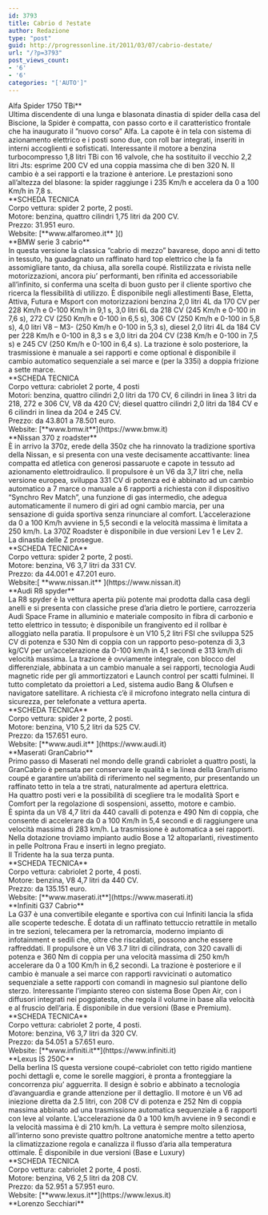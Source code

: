 ```yaml
---
id: 3793
title: Cabrio d ?estate
author: Redazione
type: "post"
guid: http://progressonline.it/2011/03/07/cabrio-destate/
url: "/?p=3793"
post_views_count:
- '6'
- '6'
categories: "['AUTO']"
---
```


<div>  
Alfa Spider 1750 TBi** </div><div>Ultima discendente di una lunga e blasonata dinastia di spider della casa del Biscione, la Spider è compatta, con passo corto e il caratteristico frontale che ha inaugurato il ”nuovo corso” Alfa. La capote è in tela con sistema di azionamento elettrico e i posti sono due, con roll bar integrati, inseriti in interni accoglienti e sofisticati. Interessante il motore a benzina turbocompresso 1,8 litri TBi con 16 valvole, che ha sostituito il vecchio 2,2 litri Jts: esprime 200 CV ed una coppia massima che di ben 320 N. Il cambio è a sei rapporti e la trazione è anteriore. Le prestazioni sono all’altezza del blasone: la spider raggiunge i 235 Km/h e accelera da 0 a 100 Km/h in 7,8 s.</div><div> </div><div>**SCHEDA TECNICA   
</div><div>Corpo vettura: spider 2 porte, 2 posti.</div><div>Motore: benzina, quattro cilindri 1,75 litri da 200 CV.</div><div>Prezzo: 31.951 euro.</div><div> </div><div>Website: [**www.alfaromeo.it** ](<https://www.alfaromeo.it >)</div><div> </div><div>  
  
</div><div>**BMW serie 3 cabrio** </div><div>In questa versione la classica “cabrio di mezzo” bavarese, dopo anni di tetto in tessuto, ha guadagnato un raffinato hard top elettrico che la fa assomigliare tanto, da chiusa, alla sorella coupé. Ristilizzata e rivista nelle motorizzazioni, ancora piu’ performanti, ben rifinita ed accessoriabile all’infinito, si conferma una scelta di buon gusto per il cliente sportivo che ricerca la flessibilità di utilizzo. È disponibile negli allestimenti Base, Eletta, Attiva, Futura e Msport con motorizzazioni benzina 2,0 litri 4L da 170 CV per 228 Km/h e 0-100 Km/h in 9,1 s, 3,0 litri 6L da 218 CV (245 Km/h e 0-100 in 7,6 s), 272 CV (250 Km/h e 0-100 in 6,5 s), 306 CV (250 Km/h e 0-100 in 5,8 s), 4,0 litri V8 – M3- (250 Km/h e 0-100 in 5,3 s), diesel 2,0 litri 4L da 184 CV per 228 Km/h e 0-100 in 8,3 s e 3,0 litri da 204 CV (238 Km/h e 0-100 in 7,5 s) e 245 CV (250 Km/h e 0-100 in 6,4 s). La trazione è solo posteriore, la trasmissione è manuale a sei rapporti e come optional è disponibile il cambio automatico sequenziale a sei marce e (per la 335i) a doppia frizione a sette marce.</div><div> </div><div>**SCHEDA TECNICA   
</div><div>Corpo vettura: cabriolet 2 porte, 4 posti</div><div>Motori: benzina, quattro cilindri 2,0 litri da 170 CV, 6 cilindri in linea 3 litri da 218, 272 e 306 CV, V8 da 420 CV; diesel quattro cilindri 2,0 litri da 184 CV e 6 cilindri in linea da 204 e 245 CV.</div><div>Prezzo: da 43.801 a 78.501 euro.</div><div> </div><div>Website: [**www.bmw.it**](https://www.bmw.it)</div><div> </div><div> </div><div>**Nissan 370 z roadster** </div><div>È in arrivo la 370z, erede della 350z che ha rinnovato la tradizione sportiva della Nissan, e si presenta con una veste decisamente accattivante: linea compatta ed atletica con generosi passaruote e capote in tessuto ad azionamento elettroidraulico. Il propulsore è un V6 da 3,7 litri che, nella versione europea, sviluppa 331 CV di potenza ed è abbinato ad un cambio automatico a 7 marce o manuale a 6 rapporti a richiesta con il dispositivo “Synchro Rev Match”, una funzione di gas intermedio, che adegua automaticamente il numero di giri ad ogni cambio marcia, per una sensazione di guida sportiva senza rinunciare al comfort. L’accelerazione da 0 a 100 Km/h avviene in 5,5 secondi e la velocità massima è limitata a 250 km/h. La 370Z Roadster è disponibile in due versioni Lev 1 e Lev 2.</div><div>La dinastia delle Z prosegue. </div><div> </div><div>**SCHEDA TECNICA** </div><div>Corpo vettura: spider 2 porte, 2 posti.</div><div>Motore: benzina, V6 3,7 litri da 331 CV.</div><div>Prezzo: da 44.001 e 47.201 euro.</div><div> </div><div>Website:[ **www.nissan.it** ](https://www.nissan.it)</div><div> </div><div> </div><div>**Audi R8 spyder** </div><div>La R8 spyder è la vettura aperta più potente mai prodotta dalla casa degli anelli e si presenta con classiche prese d’aria dietro le portiere, carrozzeria Audi Space Frame in alluminio e materiale composito in fibra di carbonio e tetto elettrico in tessuto; è disponibile un frangivento ed il rollbar è alloggiato nella paratia. Il propulsore è un V10 5,2 litri FSI che sviluppa 525 CV di potenza e 530 Nm di coppia con un rapporto peso-potenza di 3,3 kg/CV per un’accelerazione da 0-100 km/h in 4,1 secondi e 313 km/h di velocità massima. La trazione è ovviamente integrale, con blocco del differenziale, abbinata a un cambio manuale a sei rapporti, tecnologia Audi magnetic ride per gli ammortizzatori e Launch control per scatti fulminei. Il tutto completato da proiettori a Led, sistema audio Bang &amp; Olufsen e navigatore satellitare. A richiesta c’è il microfono integrato nella cintura di sicurezza, per telefonate a vettura aperta.</div><div> </div><div>**SCHEDA TECNICA** </div><div>Corpo vettura: spider 2 porte, 2 posti.</div><div>Motore: benzina, V10 5,2 litri da 525 CV.</div><div>Prezzo: da 157.651 euro.</div><div> </div><div>Website: [**www.audi.it** ](https://www.audi.it)</div><div> </div><div> </div><div>**Maserati GranCabrio** </div><div>Primo passo di Maserati nel mondo delle grandi cabriolet a quattro posti, la GranCabrio è pensata per conservare le qualità e la linea della GranTurismo coupé e garantire un’abilità di riferimento nel segmento, pur presentando un raffinato tetto in tela a tre strati, naturalmente ad apertura elettrica.</div><div>Ha quattro posti veri e la possibilità di scegliere tra le modalità Sport e Comfort per la regolazione di sospensioni, assetto, motore e cambio.</div><div>È spinta da un V8 4,7 litri da 440 cavalli di potenza e 490 Nm di coppia, che consente di accelerare da 0 a 100 Km/h in 5,4 secondi e di raggiungere una velocità massima di 283 km/h. La trasmissione è automatica a sei rapporti.</div><div>Nella dotazione troviamo impianto audio Bose a 12 altoparlanti, rivestimento in pelle Poltrona Frau e inserti in legno pregiato.</div><div>Il Tridente ha la sua terza punta.</div><div> </div><div>**SCHEDA TECNICA** </div><div>Corpo vettura: cabriolet 2 porte, 4 posti.</div><div>Motore: benzina, V8 4,7 litri da 440 CV.</div><div>Prezzo: da 135.151 euro.</div><div> </div><div>Website: [**www.maserati.it**](https://www.maserati.it) </div><div> </div><div> </div><div>**Infiniti G37 Cabrio** </div><div>La G37 è una convertibile elegante e sportiva con cui Infiniti lancia la sfida alle scoperte tedesche. È dotata di un raffinato tettuccio retrattile in metallo in tre sezioni, telecamera per la retromarcia, moderno impianto di infotainment e sedili che, oltre che riscaldati, possono anche essere raffreddati. Il propulsore è un V6 3.7 litri di cilindrata, con 320 cavalli di potenza e 360 Nm di coppia per una velocità massima di 250 km/h accelerare da 0 a 100 Km/h in 6,2 secondi. La trazione è posteriore e il cambio è manuale a sei marce con rapporti ravvicinati o automatico sequenziale a sette rapporti con comandi in magnesio sul piantone dello sterzo. Interessante l’impianto stereo con sistema Bose Open Air, con i diffusori integrati nei poggiatesta, che regola il volume in base alla velocità e al fruscio dell’aria. È disponibile in due versioni (Base e Premium).</div><div> </div><div>**SCHEDA TECNICA** </div><div>Corpo vettura: cabriolet 2 porte, 4 posti.</div><div>Motore: benzina, V6 3,7 litri da 320 CV.</div><div>Prezzo: da 54.051 a 57.651 euro.</div><div> </div><div>Website: [**www.infiniti.it**](https://www.infiniti.it) </div><div> </div><div> </div><div>**Lexus IS 250C** </div><div>Della berlina IS questa versione coupé-cabriolet con tetto rigido mantiene pochi dettagli e, come le sorelle maggiori, è pronta a fronteggiare la concorrenza piu’ agguerrita. Il design è sobrio e abbinato a tecnologia d’avanguardia e grande attenzione per il dettaglio. Il motore è un V6 ad iniezione diretta da 2.5 litri, con 208 CV di potenza e 252 Nm di coppia massima abbinato ad una trasmissione automatica sequenziale a 6 rapporti con leve al volante. L’accelerazione da 0 a 100 km/h avviene in 9 secondi e la velocità massima è di 210 km/h. La vettura è sempre molto silenziosa, all’interno sono previste quattro poltrone anatomiche mentre a tetto aperto la climatizzazione regola e canalizza il flusso d’aria alla temperatura ottimale. È disponibile in due versioni (Base e Luxury)</div><div> </div><div>**SCHEDA TECNICA   
</div><div>Corpo vettura: cabriolet 2 porte, 4 posti.</div><div>Motore: benzina, V6 2,5 litri da 208 CV.</div><div>Prezzo: da 52.951 a 57.951 euro.</div><div> </div><div>Website: [**www.lexus.it**](https://www.lexus.it) </div><div> </div><div> </div><div> </div><div>**Lorenzo Secchiari**</div>